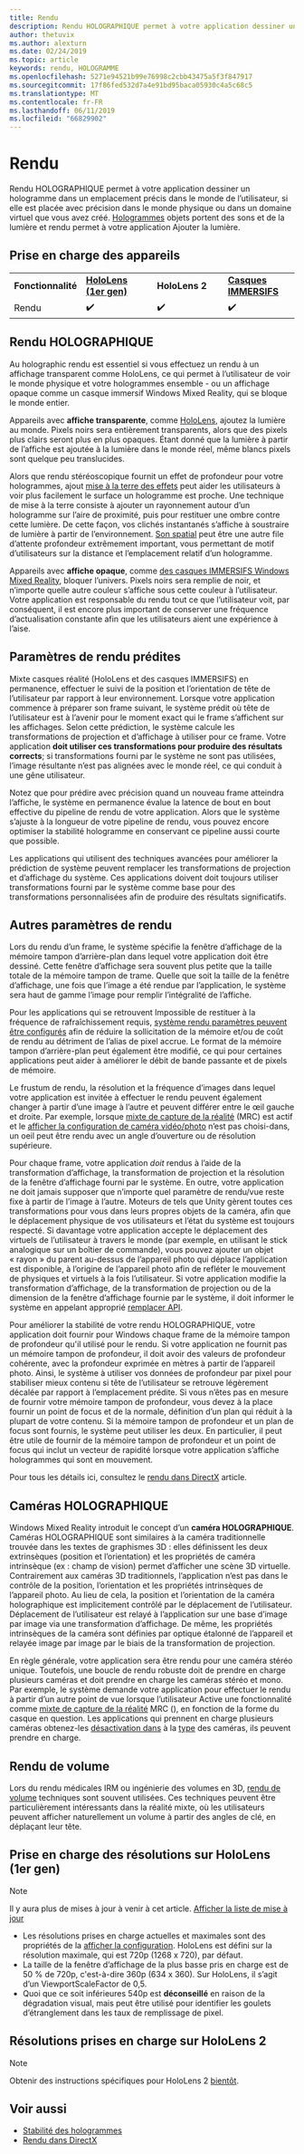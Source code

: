 ```yaml
---
title: Rendu
description: Rendu HOLOGRAPHIQUE permet à votre application dessiner un hologramme dans un emplacement précis dans le monde de l’utilisateur, si elle est placée avec précision dans le monde physique ou dans un domaine virtuel que vous avez créé.
author: thetuvix
ms.author: alexturn
ms.date: 02/24/2019
ms.topic: article
keywords: rendu, HOLOGRAMME
ms.openlocfilehash: 5271e94521b99e76998c2cbb43475a5f3f847917
ms.sourcegitcommit: 17f86fed532d7a4e91bd95baca05930c4a5c68c5
ms.translationtype: MT
ms.contentlocale: fr-FR
ms.lasthandoff: 06/11/2019
ms.locfileid: "66829902"
---
```

# <a name="rendering"></a>Rendu

Rendu HOLOGRAPHIQUE permet à votre application dessiner un hologramme dans un emplacement précis dans le monde de l’utilisateur, si elle est placée avec précision dans le monde physique ou dans un domaine virtuel que vous avez créé. [Hologrammes](hologram.md) objets portent des sons et de la lumière et rendu permet à votre application Ajouter la lumière.

## <a name="device-support"></a>Prise en charge des appareils

<table>
    <colgroup>
    <col width="25%" />
    <col width="25%" />
    <col width="25%" />
    <col width="25%" />
    </colgroup>
    <tr>
        <td><strong>Fonctionnalité</strong></td>
        <td><a href="hololens-hardware-details.md"><strong>HoloLens (1er gen)</strong></a></td>
        <td><strong>HoloLens 2</strong></td>
        <td><a href="immersive-headset-hardware-details.md"><strong>Casques IMMERSIFS</strong></a></td>
    </tr>
     <tr>
        <td>Rendu</td>
        <td>✔️</td>
        <td>✔️</td>
        <td>✔️</td>
    </tr>
</table>

## <a name="holographic-rendering"></a>Rendu HOLOGRAPHIQUE

Au holographic rendu est essentiel si vous effectuez un rendu à un affichage transparent comme HoloLens, ce qui permet à l’utilisateur de voir le monde physique et votre hologrammes ensemble - ou un affichage opaque comme un casque immersif Windows Mixed Reality, qui se bloque le monde entier.

Appareils avec **affiche transparente**, comme [HoloLens](hololens-hardware-details.md), ajoutez la lumière au monde. Pixels noirs sera entièrement transparents, alors que des pixels plus clairs seront plus en plus opaques. Étant donné que la lumière à partir de l’affiche est ajoutée à la lumière dans le monde réel, même blancs pixels sont quelque peu translucides.

Alors que rendu stéréoscopique fournit un effet de profondeur pour votre hologrammes, ajout [mise à la terre des effets](interaction-fundamentals.md) peut aider les utilisateurs à voir plus facilement le surface un hologramme est proche. Une technique de mise à la terre consiste à ajouter un rayonnement autour d’un hologramme sur l’aire de proximité, puis pour restituer une ombre contre cette lumière. De cette façon, vos clichés instantanés s’affiche à soustraire de lumière à partir de l’environnement. [Son spatial](spatial-sound.md) peut être une autre file d’attente profondeur extrêmement important, vous permettant de motif d’utilisateurs sur la distance et l’emplacement relatif d’un hologramme.

Appareils avec **affiche opaque**, comme [des casques IMMERSIFS Windows Mixed Reality](immersive-headset-hardware-details.md), bloquer l’univers. Pixels noirs sera remplie de noir, et n’importe quelle autre couleur s’affiche sous cette couleur à l’utilisateur. Votre application est responsable du rendu tout ce que l’utilisateur voit, par conséquent, il est encore plus important de conserver une fréquence d’actualisation constante afin que les utilisateurs aient une expérience à l’aise.

## <a name="predicted-rendering-parameters"></a>Paramètres de rendu prédites

Mixte casques réalité (HoloLens et des casques IMMERSIFS) en permanence, effectuer le suivi de la position et l’orientation de tête de l’utilisateur par rapport à leur environnement. Lorsque votre application commence à préparer son frame suivant, le système prédit où tête de l’utilisateur est à l’avenir pour le moment exact qui le frame s’affichent sur les affichages. Selon cette prédiction, le système calcule les transformations de projection et d’affichage à utiliser pour ce frame. Votre application **doit utiliser ces transformations pour produire des résultats corrects**; si transformations fourni par le système ne sont pas utilisées, l’image résultante n’est pas alignées avec le monde réel, ce qui conduit à une gêne utilisateur.

Notez que pour prédire avec précision quand un nouveau frame atteindra l’affiche, le système en permanence évalue la latence de bout en bout effective du pipeline de rendu de votre application. Alors que le système s’ajuste à la longueur de votre pipeline de rendu, vous pouvez encore optimiser la stabilité hologramme en conservant ce pipeline aussi courte que possible.

Les applications qui utilisent des techniques avancées pour améliorer la prédiction de système peuvent remplacer les transformations de projection et d’affichage du système. Ces applications doivent doit toujours utiliser transformations fourni par le système comme base pour des transformations personnalisées afin de produire des résultats significatifs.

## <a name="other-rendering-parameters"></a>Autres paramètres de rendu

Lors du rendu d’un frame, le système spécifie la fenêtre d’affichage de la mémoire tampon d’arrière-plan dans lequel votre application doit être dessiné. Cette fenêtre d’affichage sera souvent plus petite que la taille totale de la mémoire tampon de trame. Quelle que soit la taille de la fenêtre d’affichage, une fois que l’image a été rendue par l’application, le système sera haut de gamme l’image pour remplir l’intégralité de l’affiche.

Pour les applications qui se retrouvent Impossible de restituer à la fréquence de rafraîchissement requis, [système rendu paramètres peuvent être configurés](https://docs.microsoft.com/uwp/api/Windows.Graphics.Holographic.HolographicViewConfiguration#Windows_Graphics_Holographic_HolographicViewConfiguration) afin de réduire la sollicitation de la mémoire et/ou de coût de rendu au détriment de l’alias de pixel accrue. Le format de la mémoire tampon d’arrière-plan peut également être modifié, ce qui pour certaines applications peut aider à améliorer le débit de bande passante et de pixels de mémoire.

Le frustum de rendu, la résolution et la fréquence d’images dans lequel votre application est invitée à effectuer le rendu peuvent également changer à partir d’une image à l’autre et peuvent différer entre le œil gauche et droite. Par exemple, lorsque [mixte de capture de la réalité](mixed-reality-capture.md) (MRC) est actif et le [afficher la configuration de caméra vidéo/photo](https://docs.microsoft.com/uwp/api/Windows.Graphics.Holographic.HolographicViewConfigurationKind#Windows_Graphics_Holographic_HolographicViewConfigurationKind) n’est pas choisi-dans, un oeil peut être rendu avec un angle d’ouverture ou de résolution supérieure.

Pour chaque frame, votre application *doit* rendus à l’aide de la transformation d’affichage, la transformation de projection et la résolution de la fenêtre d’affichage fourni par le système. En outre, votre application ne doit jamais supposer que n’importe quel paramètre de rendu/vue reste fixe à partir de l’image à l’autre. Moteurs de tels que Unity gèrent toutes ces transformations pour vous dans leurs propres objets de la caméra, afin que le déplacement physique de vos utilisateurs et l’état du système est toujours respecté. Si davantage votre application accepte le déplacement des virtuels de l’utilisateur à travers le monde (par exemple, en utilisant le stick analogique sur un boîtier de commande), vous pouvez ajouter un objet « rayon » du parent au-dessus de l’appareil photo qui déplace l’application est disponible, à l’origine de l’appareil photo afin de refléter le mouvement de physiques et virtuels à la fois l’utilisateur. Si votre application modifie la transformation d’affichage, de la transformation de projection ou de la dimension de la fenêtre d’affichage fournie par le système, il doit informer le système en appelant approprié [remplacer API](https://docs.microsoft.com/uwp/api/Windows.Graphics.Holographic.HolographicCameraPose#Windows_Graphics_Holographic_HolographicCameraPose).

Pour améliorer la stabilité de votre rendu HOLOGRAPHIQUE, votre application doit fournir pour Windows chaque frame de la mémoire tampon de profondeur qu'il utilisé pour le rendu. Si votre application ne fournit pas un mémoire tampon de profondeur, il doit avoir des valeurs de profondeur cohérente, avec la profondeur exprimée en mètres à partir de l’appareil photo. Ainsi, le système à utiliser vos données de profondeur par pixel pour stabiliser mieux contenu si tête de l’utilisateur se retrouve légèrement décalée par rapport à l’emplacement prédite. Si vous n’êtes pas en mesure de fournir votre mémoire tampon de profondeur, vous devez à la place fournir un point de focus et de la normale, définition d’un plan qui réduit à la plupart de votre contenu. Si la mémoire tampon de profondeur et un plan de focus sont fournis, le système peut utiliser les deux. En particulier, il peut être utile de fournir de la mémoire tampon de profondeur et un point de focus qui inclut un vecteur de rapidité lorsque votre application s’affiche hologrammes qui sont en mouvement.

Pour tous les détails ici, consultez le [rendu dans DirectX](rendering-in-directx.md) article.

## <a name="holographic-cameras"></a>Caméras HOLOGRAPHIQUE

Windows Mixed Reality introduit le concept d’un **caméra HOLOGRAPHIQUE**. Caméras HOLOGRAPHIQUE sont similaires à la caméra traditionnelle trouvée dans les textes de graphismes 3D : elles définissent les deux extrinsèques (position et l’orientation) et les propriétés de caméra intrinsèque (ex : champ de vision) permet d’afficher une scène 3D virtuelle. Contrairement aux caméras 3D traditionnels, l’application n’est pas dans le contrôle de la position, l’orientation et les propriétés intrinsèques de l’appareil photo. Au lieu de cela, la position et l’orientation de la caméra holographique est implicitement contrôlé par le déplacement de l’utilisateur. Déplacement de l’utilisateur est relayé à l’application sur une base d’image par image via une transformation d’affichage. De même, les propriétés intrinsèques de la caméra sont définies par optique étalonné de l’appareil et relayée image par image par le biais de la transformation de projection.

En règle générale, votre application sera être rendu pour une caméra stéréo unique. Toutefois, une boucle de rendu robuste doit de prendre en charge plusieurs caméras et doit prendre en charge les caméras stéréo et mono. Par exemple, le système demande votre application pour effectuer le rendu à partir d’un autre point de vue lorsque l’utilisateur Active une fonctionnalité comme [mixte de capture de la réalité](mixed-reality-capture.md) MRC (), en fonction de la forme du casque en question. Les applications qui prennent en charge plusieurs caméras obtenez-les [désactivation dans](https://docs.microsoft.com/uwp/api/Windows.Graphics.Holographic.HolographicViewConfiguration#Windows_Graphics_Holographic_HolographicViewConfiguration) à la [type](https://docs.microsoft.com/uwp/api/Windows.Graphics.Holographic.HolographicViewConfigurationKind#Windows_Graphics_Holographic_HolographicViewConfigurationKind) des caméras, ils peuvent prendre en charge.

## <a name="volume-rendering"></a>Rendu de volume

Lors du rendu médicales IRM ou ingénierie des volumes en 3D, [rendu de volume](volume-rendering.md) techniques sont souvent utilisées. Ces techniques peuvent être particulièrement intéressants dans la réalité mixte, où les utilisateurs peuvent afficher naturellement un volume à partir des angles de clé, en déplaçant leur tête.

## <a name="supported-resolutions-on-hololens-1st-gen"></a>Prise en charge des résolutions sur HoloLens (1er gen)
> [!NOTE]
> Il y aura plus de mises à jour à venir à cet article. [Afficher la liste de mise à jour](release-notes-april-2018.md)

* Les résolutions prises en charge actuelles et maximales sont des propriétés de la [afficher la configuration](https://docs.microsoft.com/uwp/api/Windows.Graphics.Holographic.HolographicViewConfiguration#Windows_Graphics_Holographic_HolographicViewConfiguration). HoloLens est défini sur la résolution maximale, qui est 720p (1268 x 720), par défaut.
* La taille de la fenêtre d’affichage de la plus basse pris en charge est de 50 % de 720p, c'est-à-dire 360p (634 x 360). Sur HoloLens, il s’agit d’un ViewportScaleFactor de 0,5.
* Quoi que ce soit inférieures 540p est **déconseillé** en raison de la dégradation visual, mais peut être utilisé pour identifier les goulets d’étranglement dans les taux de remplissage de pixel.

## <a name="supported-resolutions-on-hololens-2"></a>Résolutions prises en charge sur HoloLens 2

> [!NOTE]
> Obtenir des instructions spécifiques pour HoloLens 2 [bientôt](index.md#news-and-notes).


## <a name="see-also"></a>Voir aussi
* [Stabilité des hologrammes](hologram-stability.md)
* [Rendu dans DirectX](rendering-in-directx.md)